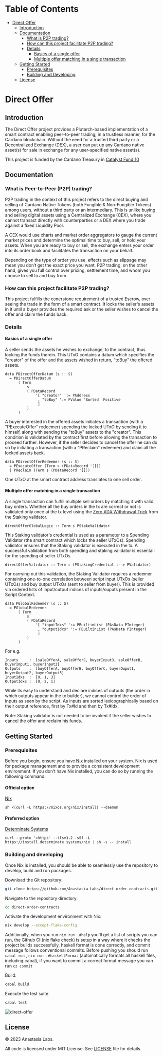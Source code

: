 <!-- markdown-toc start - Don't edit this section. Run M-x markdown-toc-refresh-toc -->
# Table of Contents

- [Direct Offer](#direct-offer)
  - [Introduction](#introduction)
  - [Documentation](#documentation)
    - [What is P2P trading?](#what-is-peer-to-peer-p2p-trading)
    - [How can this project facilitate P2P trading?](#how-can-this-project-facilitate-p2p-trading)
    - [Details](#details)
      - [Basics of a single offer](#basics-of-a-single-offer)
      - [Multiple offer matching in a single transaction](#multiple-offer-matching-in-a-single-transaction)
  - [Getting Started](#getting-started)
    - [Prerequisites](#prerequisites)
    - [Building and Developing](#building-and-developing)
  - [License](#license)

<!-- markdown-toc end -->

# Direct Offer

## Introduction

The Direct Offer project provides a Plutarch-based implementation of a smart contract enabling peer-to-peer trading, in a trustless manner, for the Cardano blockchain. Without the need for a trusted third party or a Decentralized Exchange (DEX), a user can put up any Cardano native asset(s) for sale in exchange for any user-specified native asset(s).

This project is funded by the Cardano Treasury in [Catalyst Fund 10](https://projectcatalyst.io/funds/10/f10-developer-ecosystem-the-evolution/plug-and-play-smart-contract-api-a-game-changing-platform-to-deploy-open-source-contracts-instantly)

## Documentation

### What is Peer-to-Peer (P2P) trading?

P2P trading in the context of this project refers to the direct buying and selling of Cardano Native Tokens (both Fungible & Non-Fungible Tokens) among users, without a third party or an intermediary. This is unlike buying and selling digital assets using a Centralized Exchange (CEX), where you cannot transact directly with counterparties or a DEX where you trade against a fixed Liquidity Pool.

A CEX would use charts and market order aggregators to gauge the current market prices and determine the optimal time to buy, sell, or hold your assets. When you are ready to buy or sell, the exchange enters your order into its order book and facilitates the transaction on your behalf.

Depending on the type of order you use, effects such as slippage may mean you don’t get the exact price you want. P2P trading, on the other hand, gives you full control over pricing, settlement time, and whom you choose to sell to and buy from.

### How can this project facilitate P2P trading?

This project fulfills the conerstone requirement of a trusted Escrow, over seeing the trade in the form of a smart contract. It locks the seller's assets in it until a buyer provides the required ask or the seller wishes to cancel the offer and claim the funds back.

### Details

#### Basics of a single offer

A seller sends the assets he wishes to exchange, to the contract, thus locking the funds therein. This UTxO contains a datum which specifies the "creator" of the offer and the assets wished in return, "toBuy" the offered assets.
```
data PDirectOfferDatum (s :: S)
  = PDirectOfferDatum
      ( Term
          s
          ( PDataRecord
              '[ "creator" ':= PAddress
               , "toBuy" ':= PValue 'Sorted 'Positive
               ]
          )
      )
```

A buyer interested in the offered assets initiates a transaction (with a "PExecuteOffer" redeemer) spending the locked UTxO by sending it to himself, along with sending the "toBuy" assets to the "creator". This condition is validated by the contract first before allowing the transaction to proceed further. However, if the seller decides to cancel the offer he can do so by initiating a transaction (with a "PReclaim" redeemer) and claim all the locked assets back.
```
data PDirectOfferRedeemer (s :: S)
  = PExecuteOffer (Term s (PDataRecord '[]))
  | PReclaim (Term s (PDataRecord '[]))
```

One UTxO at the smart contract address translates to one sell order.

#### Multiple offer matching in a single transaction

A single transaction can fulfill multiple sell orders by matching it with valid buy orders. Whether all the buy orders in the tx are correct or not is validated only once at the tx level using the [Zero ADA Withdrawal Trick](https://github.com/cardano-foundation/CIPs/pull/418#issuecomment-1366605115) from the Staking validator.
```
directOfferGlobalLogic :: Term s PStakeValidator
```

This Staking validator's credential is used as a parameter to a Spending Validator (the smart contract which locks the seller UTxOs). Spending validator ensures that the Staking validator is executed in the tx. A successful validation from both spending and staking validator is essentail for the spending of seller UTxOs.
```
directOfferValidator :: Term s (PStakingCredential :--> PValidator)
```

For carrying out this validation, the Staking Validator requires a redeemer containing one-to-one correlation between script input UTxOs (seller UTxOs) and buy output UTxOs (sent to seller from buyer). This is provided via ordered lists of input/output indices of inputs/ouputs present in the Script Context.
```
data PGlobalRedeemer (s :: S)
  = PGlobalRedeemer
      ( Term
          s
          ( PDataRecord
              '[ "inputIdxs" ':= PBuiltinList (PAsData PInteger)
               , "outputIdxs" ':= PBuiltinList (PAsData PInteger)
               ]
          )
      )
```
For e.g.
```
Inputs     :  [saleOfferA, saleOfferC, buyerInput3, saleOfferB, buyerInput1, buyerInput2]
Outputs    :  [buyOfferA, buyOfferB, buyOfferC, buyerOuput1, buyerOutput2, buyerOutput3]
InputIdxs  :  [0, 1, 3]
OutputIdxs :  [0, 2, 1]
```

While its easy to understand and declare indices of outputs (the order in which outputs appear in the tx builder), we cannot control the order of inputs as seen by the script. As inputs are sorted lexicographically based on their output reference, first by Tx#Id and then by Tx#Idx.

Note: Staking validator is not needed to be invoked if the seller wishes to cancel the offer and reclaim his funds.

## Getting Started

### Prerequisites

Before you begin, ensure you have [Nix](https://nixos.org) installed on your system. Nix is used for package management and to provide a consistent development environment. If you don't have Nix installed, you can do so by running the following command:

#### Official option
[Nix](https://nixos.org/download.html)
```
sh <(curl -L https://nixos.org/nix/install) --daemon
```
#### Preferred option
[Determinate Systems](https://zero-to-nix.com/concepts/nix-installer)
```
curl --proto '=https' --tlsv1.2 -sSf -L https://install.determinate.systems/nix | sh -s -- install
```

### Building and developing

Once Nix is installed, you should be able to seamlessly use the repository to
develop, build and run packages.

Download the Git repository:

```sh
git clone https://github.com/Anastasia-Labs/direct-order-contracts.git
```

Navigate to the repository directory:

```sh
cd direct-order-contracts
```

Activate the development environment with Nix:

```sh
nix develop --accept-flake-config
```

Additionally, when you run `nix run .#help` you'll get a list of scripts you can run, the Github CI (nix flake check) is setup in a way where it checks the project builds successfully, haskell format is done correctly, and commit message follows conventional commits. Before pushing you should run `cabal run` , `nix run .#haskellFormat` (automatically formats all haskell files, including cabal), if you want to commit a correct format message you can run `cz commit`

Build:

```sh
cabal build
```

Execute the test suite:

```sh
cabal test
```

![direct-offer](/assets/gifs/direct-offer.gif)

## License

© 2023 Anastasia Labs.

All code is licensed under MIT License. See [LICENSE](./LICENSE) file
for details.